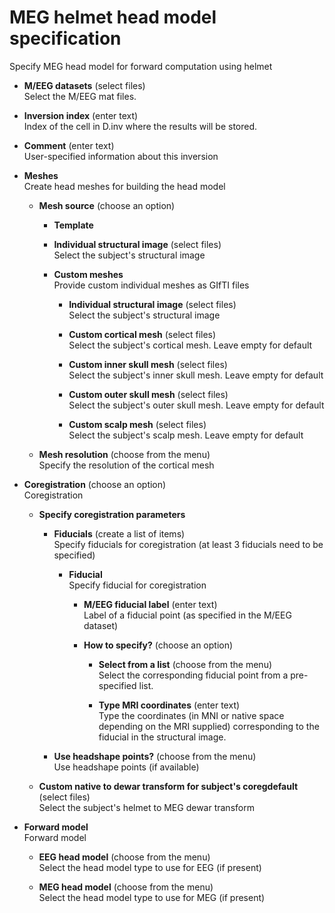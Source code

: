 # MEG helmet head model specification  
Specify MEG head model for forward computation using helmet   

* **M/EEG datasets** (select files)  
Select the M/EEG mat files.   

* **Inversion index** (enter text)  
Index of the cell in D.inv where the results will be stored.   

* **Comment** (enter text)  
User-specified information about this inversion   

* **Meshes**   
Create head meshes for building the head model   

    * **Mesh source** (choose an option)  

        * **Template**   

        * **Individual structural image** (select files)  
        Select the subject's structural image   

        * **Custom meshes**   
        Provide custom individual meshes as GIfTI files   

            * **Individual structural image** (select files)  
            Select the subject's structural image   

            * **Custom cortical mesh** (select files)  
            Select the subject's cortical mesh. Leave empty for default   

            * **Custom inner skull mesh** (select files)  
            Select the subject's inner skull mesh. Leave empty for default   

            * **Custom outer skull mesh** (select files)  
            Select the subject's outer skull mesh. Leave empty for default   

            * **Custom scalp mesh** (select files)  
            Select the subject's scalp mesh. Leave empty for default   

    * **Mesh resolution** (choose from the menu)  
    Specify the resolution of the cortical mesh   

* **Coregistration** (choose an option)  
Coregistration   

    * **Specify coregistration parameters**   

        * **Fiducials** (create a list of items)  
        Specify fiducials for coregistration (at least 3 fiducials need to be specified)   

            * **Fiducial**   
            Specify fiducial for coregistration   

                * **M/EEG fiducial label** (enter text)  
                Label of a fiducial point (as specified in the M/EEG dataset)   

                * **How to specify?** (choose an option)  

                    * **Select from a list** (choose from the menu)  
                    Select the corresponding fiducial point from a pre-specified list.   

                    * **Type MRI coordinates** (enter text)  
                    Type the coordinates (in MNI or native space depending on the MRI supplied) corresponding to the fiducial in the structural image.   

        * **Use headshape points?** (choose from the menu)  
        Use headshape points (if available)   

    * **Custom native to dewar transform for subject's coregdefault** (select files)  
    Select the subject's helmet to MEG dewar transform   

* **Forward model**   
Forward model   

    * **EEG head model** (choose from the menu)  
    Select the head model type to use for EEG (if present)   

    * **MEG head model** (choose from the menu)  
    Select the head model type to use for MEG (if present)   
